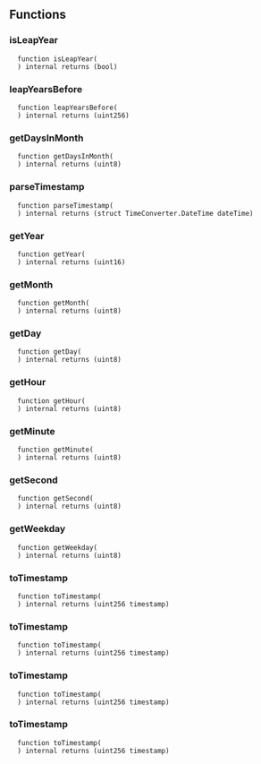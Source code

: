 


## Functions
### isLeapYear
```solidity
  function isLeapYear(
  ) internal returns (bool)
```




### leapYearsBefore
```solidity
  function leapYearsBefore(
  ) internal returns (uint256)
```




### getDaysInMonth
```solidity
  function getDaysInMonth(
  ) internal returns (uint8)
```




### parseTimestamp
```solidity
  function parseTimestamp(
  ) internal returns (struct TimeConverter.DateTime dateTime)
```




### getYear
```solidity
  function getYear(
  ) internal returns (uint16)
```




### getMonth
```solidity
  function getMonth(
  ) internal returns (uint8)
```




### getDay
```solidity
  function getDay(
  ) internal returns (uint8)
```




### getHour
```solidity
  function getHour(
  ) internal returns (uint8)
```




### getMinute
```solidity
  function getMinute(
  ) internal returns (uint8)
```




### getSecond
```solidity
  function getSecond(
  ) internal returns (uint8)
```




### getWeekday
```solidity
  function getWeekday(
  ) internal returns (uint8)
```




### toTimestamp
```solidity
  function toTimestamp(
  ) internal returns (uint256 timestamp)
```




### toTimestamp
```solidity
  function toTimestamp(
  ) internal returns (uint256 timestamp)
```




### toTimestamp
```solidity
  function toTimestamp(
  ) internal returns (uint256 timestamp)
```




### toTimestamp
```solidity
  function toTimestamp(
  ) internal returns (uint256 timestamp)
```




